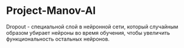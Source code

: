 # Project-Manov-AI
Dropout - специальной слой в нейронной сети, который случайным образом убирает нейроны во время обучения, чтобы увеличить функциональность остальных нейронов.
